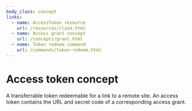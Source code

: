 ```yaml
---
body_class: concept
links:
  - name: AccessToken resource
    url: /resources/claim.html
  - name: Access grant concept
    url: /concepts/grant.html
  - name: Token redeem command
    url: /commands/token-redeem.html
---
```


# Access token concept

<section>

A transferrable token redeemable for a link to a remote
site.  An access token contains the URL and secret code of a
corresponding access grant.

</section>
